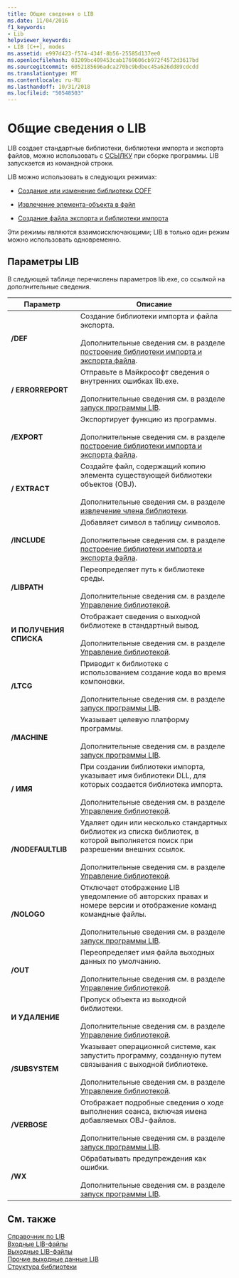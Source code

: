 ```yaml
---
title: Общие сведения о LIB
ms.date: 11/04/2016
f1_keywords:
- Lib
helpviewer_keywords:
- LIB [C++], modes
ms.assetid: e997d423-f574-434f-8b56-25585d137ee0
ms.openlocfilehash: 03209bc409453cab1769606cb972f4572d3617bd
ms.sourcegitcommit: 6052185696adca270bc9bdbec45a626dd89cdcdd
ms.translationtype: MT
ms.contentlocale: ru-RU
ms.lasthandoff: 10/31/2018
ms.locfileid: "50548503"
---
```

# <a name="overview-of-lib"></a>Общие сведения о LIB

LIB создает стандартные библиотеки, библиотеки импорта и экспорта файлов, можно использовать с [ССЫЛКУ](../../build/reference/linker-options.md) при сборке программы. LIB запускается из командной строки.

LIB можно использовать в следующих режимах:

- [Создание или изменение библиотеки COFF](../../build/reference/managing-a-library.md)

- [Извлечение элемента-объекта в файл](../../build/reference/extracting-a-library-member.md)

- [Создание файла экспорта и библиотеки импорта](../../build/reference/working-with-import-libraries-and-export-files.md)

Эти режимы являются взаимоисключающими; LIB в только один режим можно использовать одновременно.

## <a name="lib-options"></a>Параметры LIB

В следующей таблице перечислены параметров lib.exe, со ссылкой на дополнительные сведения.

|Параметр|Описание|
|-|-|
|**/DEF**|Создание библиотеки импорта и файла экспорта.<br/><br/>Дополнительные сведения см. в разделе [построение библиотеки импорта и экспорта файла](../../build/reference/building-an-import-library-and-export-file.md).|
|**/ ERRORREPORT**|   Отправьте в Майкрософт сведения о внутренних ошибках lib.exe.<br/><br/>Дополнительные сведения см. в разделе [запуск программы LIB](../../build/reference/running-lib.md).|
|**/EXPORT**|   Экспортирует функцию из программы.<br/><br/>Дополнительные сведения см. в разделе [построение библиотеки импорта и экспорта файла](../../build/reference/building-an-import-library-and-export-file.md).|
|**/ EXTRACT**|   Создайте файл, содержащий копию элемента существующей библиотеки объектов (OBJ).<br/><br/>Дополнительные сведения см. в разделе [извлечение члена библиотеки](../../build/reference/extracting-a-library-member.md).|
|**/INCLUDE**|   Добавляет символ в таблицу символов.<br/><br/>Дополнительные сведения см. в разделе [построение библиотеки импорта и экспорта файла](../../build/reference/building-an-import-library-and-export-file.md).|
|**/LIBPATH**|   Переопределяет путь к библиотеке среды.<br/><br/>Дополнительные сведения см. в разделе [Управление библиотекой](../../build/reference/managing-a-library.md).|
|**И ПОЛУЧЕНИЯ СПИСКА**|   Отображает сведения о выходной библиотеке в стандартный вывод.<br/><br/>Дополнительные сведения см. в разделе [Управление библиотекой](../../build/reference/managing-a-library.md).|
|**/LTCG**|   Приводит к библиотеке с использованием создание кода во время компоновки.<br/><br/>Дополнительные сведения см. в разделе [запуск программы LIB](../../build/reference/running-lib.md).|
|**/MACHINE**|   Указывает целевую платформу программы.<br/><br/>Дополнительные сведения см. в разделе [запуск программы LIB](../../build/reference/running-lib.md).|
|**/ ИМЯ**|   При создании библиотеки импорта, указывает имя библиотеки DLL, для которых создается библиотека импорта.<br/><br/>Дополнительные сведения см. в разделе [Управление библиотекой](../../build/reference/managing-a-library.md).|
|**/NODEFAULTLIB**|   Удаляет один или несколько стандартных библиотек из списка библиотек, в которой выполняется поиск при разрешении внешних ссылок.<br/><br/>Дополнительные сведения см. в разделе [Управление библиотекой](../../build/reference/managing-a-library.md).|
|**/NOLOGO**|   Отключает отображение LIB уведомление об авторских правах и номере версии и отображение команд командные файлы.<br/><br/>Дополнительные сведения см. в разделе [запуск программы LIB](../../build/reference/running-lib.md).|
|**/OUT**|   Переопределяет имя файла выходных данных по умолчанию.<br/><br/>Дополнительные сведения см. в разделе [Управление библиотекой](../../build/reference/managing-a-library.md).|
|**И УДАЛЕНИЕ**|   Пропуск объекта из выходной библиотеки.<br/><br/>Дополнительные сведения см. в разделе [Управление библиотекой](../../build/reference/managing-a-library.md).|
|**/SUBSYSTEM**|   Указывает операционной системе, как запустить программу, созданную путем связывания с выходной библиотеке.<br/><br/>Дополнительные сведения см. в разделе [Управление библиотекой](../../build/reference/managing-a-library.md).|
|**/VERBOSE**|   Отображает подробные сведения о ходе выполнения сеанса, включая имена добавляемых OBJ-файлов.<br/><br/>Дополнительные сведения см. в разделе [запуск программы LIB](../../build/reference/running-lib.md).|
|**/WX**|   Обрабатывать предупреждения как ошибки.<br/><br/>Дополнительные сведения см. в разделе [запуск программы LIB](../../build/reference/running-lib.md).|

## <a name="see-also"></a>См. также

[Справочник по LIB](../../build/reference/lib-reference.md)<br/>
[Входные LIB-файлы](../../build/reference/lib-input-files.md)<br/>
[Выходные LIB-файлы](../../build/reference/lib-output-files.md)<br/>
[Прочие выходные данные LIB](../../build/reference/other-lib-output.md)<br/>
[Структура библиотеки](../../build/reference/structure-of-a-library.md)